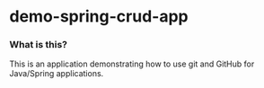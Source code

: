 # demo-spring-crud-app

### What is this?
This is an application demonstrating how to use git and GitHub for Java/Spring applications.
